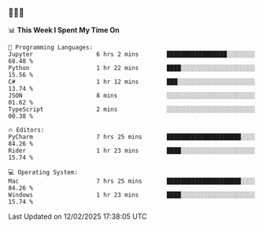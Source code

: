 ### 👋👋👋
<!--START_SECTION:waka-->
📊 **This Week I Spent My Time On** 

```text
💬 Programming Languages: 
Jupyter                  6 hrs 2 mins        █████████████████░░░░░░░░   68.48 % 
Python                   1 hr 22 mins        ████░░░░░░░░░░░░░░░░░░░░░   15.56 % 
C#                       1 hr 12 mins        ███░░░░░░░░░░░░░░░░░░░░░░   13.74 % 
JSON                     8 mins              ░░░░░░░░░░░░░░░░░░░░░░░░░   01.62 % 
TypeScript               2 mins              ░░░░░░░░░░░░░░░░░░░░░░░░░   00.38 % 

🔥 Editors: 
PyCharm                  7 hrs 25 mins       █████████████████████░░░░   84.26 % 
Rider                    1 hr 23 mins        ████░░░░░░░░░░░░░░░░░░░░░   15.74 % 

💻 Operating System: 
Mac                      7 hrs 25 mins       █████████████████████░░░░   84.26 % 
Windows                  1 hr 23 mins        ████░░░░░░░░░░░░░░░░░░░░░   15.74 % 
```


 Last Updated on 12/02/2025 17:38:05 UTC
<!--END_SECTION:waka-->

